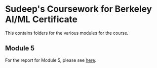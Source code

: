 # Sudeep's Coursework for Berkeley AI/ML Certificate

This contains folders for the various modules for the course.

## Module 5
For the report for Module 5, please see [here](https://github.com/sudeepy/berkeley_ai_ml/tree/main/Module%205).
